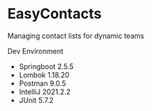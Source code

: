# EasyContacts
Managing contact lists for dynamic teams

Dev Environment
* Springboot 2.5.5
* Lombok 1.18.20
* Postman 9.0.5
* IntelliJ 2021.2.2
* JUnit 5.7.2
